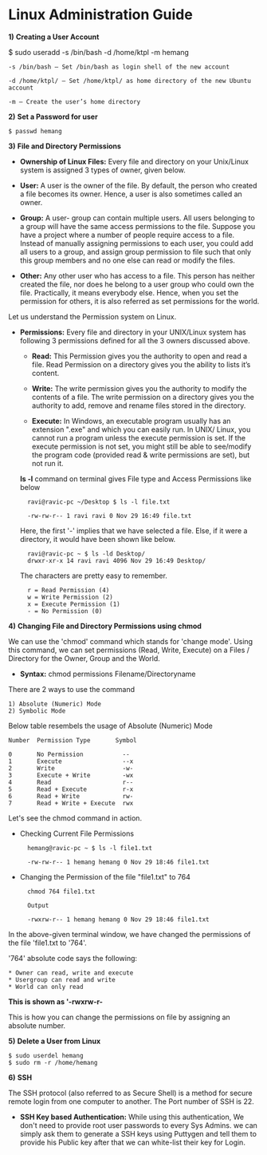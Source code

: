 # Linux Administration Guide

**1)** **Creating a User Account**

$ sudo useradd -s /bin/bash -d /home/ktpl -m hemang

	-s /bin/bash – Set /bin/bash as login shell of the new account

	-d /home/ktpl/ – Set /home/ktpl/ as home directory of the new Ubuntu account

	-m – Create the user’s home directory


**2)** **Set a Password for user**

	$ passwd hemang

**3)** **File and Directory Permissions**

* **Ownership of Linux Files:** Every file and directory on your Unix/Linux system is assigned 3 types of owner, given below.

* **User:** A user is the owner of the file. By default, the person who created a file becomes its owner. Hence, a user is also sometimes called an owner.

* **Group:** A user- group can contain multiple users. All users belonging to a group will have the same access permissions to the file. Suppose you have a project where a number of people require access to a file. Instead of manually assigning permissions to each user, you could add all users to a group, and assign group permission to file such that only this group members and no one else can read or modify the files.

* **Other:** Any other user who has access to a file. This person has neither created the file, nor does he belong to a user group who could own the file. Practically, it means everybody else. Hence, when you set the permission for others, it is also referred as set permissions for the world.

 Let us understand the Permission system on Linux.

* **Permissions:** Every file and directory in your UNIX/Linux system has following 3 permissions defined for all the 3 owners discussed above.

	- **Read:** This Permission gives you the authority to open and read a file. Read Permission on a directory gives you the ability to lists it’s content.

	- **Write:** The write permission gives you the authority to modify the contents of a file. The write permission on a directory gives you the authority to add, remove and rename files stored in the directory.
	
	- **Execute:** In Windows, an executable program usually has an extension ".exe" and which you can easily run. In UNIX/ Linux, you cannot run a program unless the execute permission is set. If the execute permission is not set, you might still be able to see/modify the program code (provided read & write permissions are set), but not run it.

	**ls -l** command on terminal gives File type and Access Permissions like below

		ravi@ravic-pc ~/Desktop $ ls -l file.txt

		-rw-rw-r-- 1 ravi ravi 0 Nov 29 16:49 file.txt

	Here, the first '-' implies that we have selected a file. Else, if it 	were a directory, it would have been shown like below.
	
		ravi@ravic-pc ~ $ ls -ld Desktop/
		drwxr-xr-x 14 ravi ravi 4096 Nov 29 16:49 Desktop/
	
	The characters are pretty easy to remember.

		r = Read Permission (4)
		w = Write Permission (2)
		x = Execute Permission (1)
		- = No Permission (0)

**4)** **Changing File and Directory Permissions using chmod**

We can use the 'chmod' command which stands for 'change mode'. Using this command, we can set permissions (Read, Write, Execute) on a Files / Directory for the Owner, Group and the World.

* **Syntax:** chmod permissions Filename/Directoryname

There are 2 ways to use the command

	1) Absolute (Numeric) Mode
	2) Symbolic Mode

Below table resembels the usage of Absolute (Numeric) Mode

	Number	Permission Type		  Symbol
	
	0		No Permission			--
	1		Execute					--x
	2	  	Write					-w-
	3		Execute + Write			-wx
	4		Read					r--
	5		Read + Execute			r-x
	6		Read + Write			rw-
	7		Read + Write + Execute	rwx

Let's see the chmod command in action.

* Checking Current File Permissions

		hemang@ravic-pc ~ $ ls -l file1.txt
	
		-rw-rw-r-- 1 hemang hemang 0 Nov 29 18:46 file1.txt

* Changing the Permission of the file "file1.txt" to 764

		chmod 764 file1.txt
		
		Output
		
		-rwxrw-r-- 1 hemang hemang 0 Nov 29 18:46 file1.txt

In the above-given terminal window, we have changed the permissions of the file 'file1.txt to '764'.

'764' absolute code says the following:

	* Owner can read, write and execute
	* Usergroup can read and write
	* World can only read

**This is shown as '-rwxrw-r-**

This is how you can change the permissions on file by assigning an absolute number.

**5)** **Delete a User from Linux**

	$ sudo userdel hemang
	$ sudo rm -r /home/hemang

**6)** **SSH**

The SSH protocol (also referred to as Secure Shell) is a method for secure remote login from one computer to another. The Port number of SSH is 22.

- **SSH Key based Authentication:** While using this authentication, We don't need to provide root user passwords to every Sys Admins. we can simply ask them to generate a SSH keys using Puttygen and tell them to provide his Public key after that we can white-list their key for Login.

